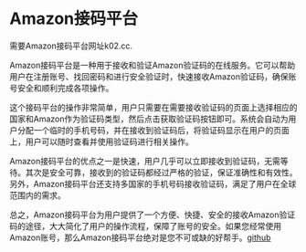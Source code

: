 # Amazon接码平台

需要Amazon接码平台网址k02.cc.

Amazon接码平台是一种用于接收和验证Amazon验证码的在线服务。它可以帮助用户在注册账号、找回密码和进行安全验证时，快速接收Amazon验证码，确保账号安全和顺利完成各项操作。

这个接码平台的操作非常简单，用户只需要在需要接收验证码的页面上选择相应的国家和Amazon作为验证码类型，然后点击获取验证码按钮即可。系统会自动为用户分配一个临时的手机号码，并在接收到验证码后，将验证码显示在用户的页面上，用户可以随时查看并使用验证码进行相关操作。

Amazon接码平台的优点之一是快速，用户几乎可以立即接收到验证码，无需等待。其次是安全可靠，接收到的验证码都经过严格的验证，保证准确性和有效性。另外，Amazon接码平台还支持多国家的手机号码接收验证码，满足了用户在全球范围内的需求。

总之，Amazon接码平台为用户提供了一个方便、快捷、安全的接收Amazon验证码的途径，大大简化了用户的操作流程，保障了账号的安全。如果您经常使用Amazon账号，那么Amazon接码平台绝对是您不可或缺的好帮手。[github](https://github.com)